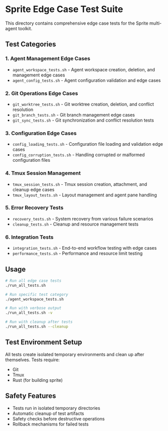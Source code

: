 # Sprite Edge Case Test Suite

This directory contains comprehensive edge case tests for the Sprite multi-agent toolkit.

## Test Categories

### 1. Agent Management Edge Cases
- `agent_workspace_tests.sh` - Agent workspace creation, deletion, and management edge cases
- `agent_config_tests.sh` - Agent configuration validation and edge cases

### 2. Git Operations Edge Cases
- `git_worktree_tests.sh` - Git worktree creation, deletion, and conflict resolution
- `git_branch_tests.sh` - Git branch management edge cases
- `git_sync_tests.sh` - Git synchronization and conflict resolution tests

### 3. Configuration Edge Cases
- `config_loading_tests.sh` - Configuration file loading and validation edge cases
- `config_corruption_tests.sh` - Handling corrupted or malformed configuration files

### 4. Tmux Session Management
- `tmux_session_tests.sh` - Tmux session creation, attachment, and cleanup edge cases
- `tmux_layout_tests.sh` - Layout management and agent pane handling

### 5. Error Recovery Tests
- `recovery_tests.sh` - System recovery from various failure scenarios
- `cleanup_tests.sh` - Cleanup and resource management tests

### 6. Integration Tests
- `integration_tests.sh` - End-to-end workflow testing with edge cases
- `performance_tests.sh` - Performance and resource limit testing

## Usage

```bash
# Run all edge case tests
./run_all_tests.sh

# Run specific test category
./agent_workspace_tests.sh

# Run with verbose output
./run_all_tests.sh -v

# Run with cleanup after tests
./run_all_tests.sh --cleanup
```

## Test Environment Setup

All tests create isolated temporary environments and clean up after themselves. Tests require:
- Git
- Tmux
- Rust (for building sprite)

## Safety Features

- Tests run in isolated temporary directories
- Automatic cleanup of test artifacts
- Safety checks before destructive operations
- Rollback mechanisms for failed tests

